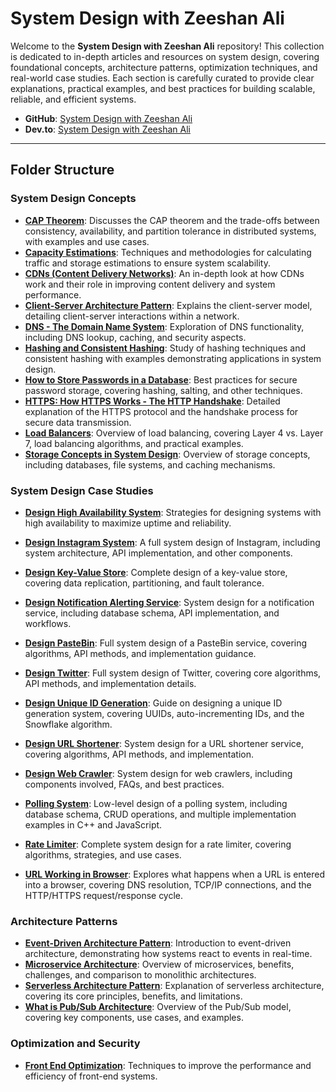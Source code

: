 # System Design with Zeeshan Ali

Welcome to the **System Design with Zeeshan Ali** repository! This collection is dedicated to in-depth articles and resources on system design, covering foundational concepts, architecture patterns, optimization techniques, and real-world case studies. Each section is carefully curated to provide clear explanations, practical examples, and best practices for building scalable, reliable, and efficient systems.

- **GitHub**: [System Design with Zeeshan Ali](https://github.com/ZeeshanAli-0704/SystemDesignWithZeeshanAli)
- **Dev.to**: [System Design with Zeeshan Ali](https://dev.to/t/systemdesignwithzeeshanali)

---

## Folder Structure

### System Design Concepts
- **[CAP Theorem](./Concepts//CAP_Theorem/CAP_Theorem.md)**: Discusses the CAP theorem and the trade-offs between consistency, availability, and partition tolerance in distributed systems, with examples and use cases.
- **[Capacity Estimations](./Concepts/Capacity_Estimations/Capacity%20Estimation%20Details.md)**: Techniques and methodologies for calculating traffic and storage estimations to ensure system scalability.
- **[CDNs (Content Delivery Networks)](./Network_and_Distributed_Systems/CDN/CDN.md)**: An in-depth look at how CDNs work and their role in improving content delivery and system performance.
- **[Client-Server Architecture Pattern](./Architecture_Patterns/Client_Server_Architecture_Pattern//Client%20Server%20Architecture%20Pattern.md)**: Explains the client-server model, detailing client-server interactions within a network.
- **[DNS - The Domain Name System](./Network_and_Distributed_Systems/DNS/DNS.md)**: Exploration of DNS functionality, including DNS lookup, caching, and security aspects.
- **[Hashing and Consistent Hashing](./Concepts/Hashing_Consistent_Hashing)**: Study of hashing techniques and consistent hashing with examples demonstrating applications in system design.
- **[How to Store Passwords in a Database](./Security_and_Best_Practices/How_To_Store_Password_in_Database/How_To_Store_Password_in_Database.md)**: Best practices for secure password storage, covering hashing, salting, and other techniques.
- **[HTTPS: How HTTPS Works - The HTTP Handshake](./Security_and_Best_Practices//Https_How_Https_Works/Https_How_Https_Works.md)**: Detailed explanation of the HTTPS protocol and the handshake process for secure data transmission.
- **[Load Balancers](./Concepts/Load_Balancers/Load_Balancer.md)**: Overview of load balancing, covering Layer 4 vs. Layer 7, load balancing algorithms, and practical examples.
- **[Storage Concepts in System Design](./Concepts/Storage_Concepts_in_System_Design/Storage_Concepts_in_System_Design.md)**: Overview of storage concepts, including databases, file systems, and caching mechanisms.

### System Design Case Studies
- **[Design High Availability System](./Design_Case_Studies/Design_High_Availability_System/Design_High_Availability_System.md)**: Strategies for designing systems with high availability to maximize uptime and reliability.
- **[Design Instagram System](./Design_Case_Studies/Design_Instagram_System/Design_instagram.md)**: A full system design of Instagram, including system architecture, API implementation, and other components.
- **[Design Key-Value Store](./Design_Case_Studies/Design_Key_Value_Store.md/)**: Complete design of a key-value store, covering data replication, partitioning, and fault tolerance.
- **[Design Notification Alerting Service](./Design_Case_Studies/Design_notification_alerting_service/)**: System design for a notification service, including database schema, API implementation, and workflows.
- **[Design PasteBin](./Design_Case_Studies/Design_PasteBin/Design_PasteBin.md)**: Full system design of a PasteBin service, covering algorithms, API methods, and implementation guidance.
- **[Design Twitter](./Design_Case_Studies/Design_Twitter/Design_twitter.md)**: Full system design of Twitter, covering core algorithms, API methods, and implementation details.
- **[Design Unique ID Generation](./Design_Case_Studies/Design_Unique_ID_Generation/Design_Unique_ID_Generation.md)**: Guide on designing a unique ID generation system, covering UUIDs, auto-incrementing IDs, and the Snowflake algorithm.
- **[Design URL Shortener](./Design_Case_Studies/Design_URL_Shortening/URL_Shortening.md)**: System design for a URL shortener service, covering algorithms, API methods, and implementation.
- **[Design Web Crawler](./Design_Case_Studies/Designing_Web_Crawler/Designing_a_Web_Crawler.md)**: System design for web crawlers, including components involved, FAQs, and best practices.
- **[Polling System](./PollingSystem/)**: Low-level design of a polling system, including database schema, CRUD operations, and multiple implementation examples in C++ and JavaScript.

- **[Rate Limiter](./Design_Case_Studies/Rate_Limiter/Rate_Limiter.md)**: Complete system design for a rate limiter, covering algorithms, strategies, and use cases.
- **[URL Working in Browser](./Network_and_Distributed_Systems/URL_Working_In_Browser/When%20you%20type%20a%20URL%20into%20a%20browser%20and%20press%20Enter.md)**: Explores what happens when a URL is entered into a browser, covering DNS resolution, TCP/IP connections, and the HTTP/HTTPS request/response cycle.

### Architecture Patterns
- **[Event-Driven Architecture Pattern](./Architecture_Patterns/Event_Driven_Architecture_Pattern/Event_Driven_Architecture_Pattern.md)**: Introduction to event-driven architecture, demonstrating how systems react to events in real-time.
- **[Microservice Architecture](./Architecture_Patterns/Micro_Service_Architecture/Micro_Service.md)**: Overview of microservices, benefits, challenges, and comparison to monolithic architectures.
- **[Serverless Architecture Pattern](./Architecture_Patterns/Serverless_Architecture_Pattern/Serverless_Architecture_Pattern.md)**: Explanation of serverless architecture, covering its core principles, benefits, and limitations.
- **[What is Pub/Sub Architecture](./Architecture_Patterns/What_is_Pub_Sub_Architecture/What_is_Pub_Sub_Architecture.md)**: Overview of the Pub/Sub model, covering key components, use cases, and examples.

### Optimization and Security
- **[Front End Optimization](./Optimization/Front_End_Optimization/Front_End_Optimization.md)**: Techniques to improve the performance and efficiency of front-end systems.
